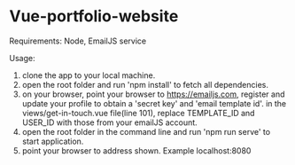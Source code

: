 # Vue-portfolio-website
Requirements: Node, EmailJS service

Usage:
1. clone the app to your local machine.
2. open the root folder and run 'npm install' to fetch all dependencies.
3. on your browser, point your browser to https://emailjs.com, register and update your profile to obtain a 'secret key' and 'email template id'.
in the views/get-in-touch.vue file(line 101), replace TEMPLATE_ID and USER_ID with those from your emailJS account.
4. open the root folder in the command line and run 'npm run serve' to start application.
5. point your browser to address shown. Example localhost:8080
